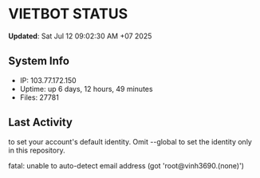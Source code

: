 # VIETBOT STATUS
**Updated**: Sat Jul 12 09:02:30 AM +07 2025

## System Info
- IP: 103.77.172.150
- Uptime: up 6 days, 12 hours, 49 minutes
- Files: 27781

## Last Activity

to set your account's default identity.
Omit --global to set the identity only in this repository.

fatal: unable to auto-detect email address (got 'root@vinh3690.(none)')
